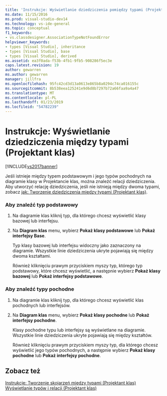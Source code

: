 ```yaml
---
title: 'Instrukcje: Wyświetlanie dziedziczenia pomiędzy typami (Projektant klas) | Dokumentacja firmy Microsoft'
ms.date: 11/15/2016
ms.prod: visual-studio-dev14
ms.technology: vs-ide-general
ms.topic: conceptual
f1_keywords:
- vs.classdesigner.AssociationTypeNotFoundError
helpviewer_keywords:
- types [Visual Studio], inheritance
- types [Visual Studio], base
- types [Visual Studio], derived
ms.assetid: ea3f0ada-f53b-4fb1-9fb5-908286f5ec3e
caps.latest.revision: 19
author: gewarren
ms.author: gewarren
manager: jillfra
ms.openlocfilehash: 95fc42cd3d13a0613e865b8a0294c74ca016155c
ms.sourcegitcommit: 8b538eea125241e9d6d8b7297b72a66faa9a4a47
ms.translationtype: MT
ms.contentlocale: pl-PL
ms.lasthandoff: 01/23/2019
ms.locfileid: "54782239"
---
```

# <a name="how-to-view-inheritance-between-types-class-designer"></a>Instrukcje: Wyświetlanie dziedziczenia między typami (Projektant klas)
[!INCLUDE[vs2017banner](../includes/vs2017banner.md)]

Jeśli istnieje między typem podstawowym i jego typów pochodnych na diagramie klasy w Projektancie klas, można znaleźć relacji dziedziczenia. Aby utworzyć relację dziedziczenia, jeśli nie istnieją między dwoma typami, zobacz [jak: Tworzenie dziedziczenia między typami (Projektant klas)](../ide/how-to-create-inheritance-between-types-class-designer.md).  
  
### <a name="to-find-the-base-type"></a>Aby znaleźć typ podstawowy  
  
1. Na diagramie klas kliknij typ, dla którego chcesz wyświetlić klasy bazowej lub interfejsu.  
  
2. Na **Diagram klas** menu, wybierz **Pokaż klasy podstawowe** lub **Pokaż interfejsy Base**.  
  
    Typ klasy bazowej lub interfejsu widoczny jako zaznaczony na diagramie. Wszystkie linie dziedziczenia ukryte pojawiają się między dwoma kształtami.  
  
   Również kliknięciu prawym przyciskiem myszy typ, którego typ podstawowy, które chcesz wyświetlić, a następnie wybierz **Pokaż klasy bazowej** lub **Pokaż interfejsy podstawowe**.  
  
### <a name="to-find-the-derived-types"></a>Aby znaleźć typy pochodne  
  
1. Na diagramie klas kliknij typ, dla którego chcesz wyświetlić klas pochodnych lub interfejsów.  
  
2. Na **Diagram klas** menu, wybierz **Pokaż klasy pochodne** lub **Pokaż interfejsy pochodne**.  
  
    Klasy pochodne typu lub interfejsy są wyświetlane na diagramie. Wszystkie linie dziedziczenia ukryte pojawiają się między kształtów.  
  
   Również kliknięciu prawym przyciskiem myszy typ, dla którego chcesz wyświetlić jego typów pochodnych, a następnie wybierz **Pokaż klasy pochodne** lub **Pokaż interfejsy pochodne**.  
  
## <a name="see-also"></a>Zobacz też  
 [Instrukcje: Tworzenie skojarzeń między typami (Projektant klas)](../ide/how-to-create-associations-between-types-class-designer.md)   
 [Wyświetlanie typów i relacji (Projektant klas)](../ide/viewing-types-and-relationships-class-designer.md)
